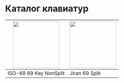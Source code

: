 # Каталог клавиатур

|<img src="https://i.imgur.com/wWjpgZU.png" data-canonical-src="Photo/Render/Layout" height="150"/>   | <img src="https://raw.githubusercontent.com/Ladniy/jiran-keyboard/master/Pcb/Design/Pcb.png" data-canonical-src="Render" height="150"/>  |  
|---|---|
| ISO-69  69 Key NonSplit  | Jiran 69 Split  |   
